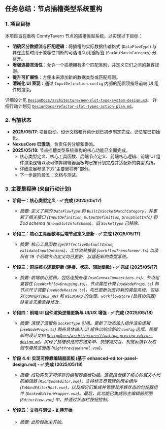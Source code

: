 ## 任务总结：节点插槽类型系统重构

### 1. 项目目标

本项目旨在重构 ComfyTavern 节点的插槽类型系统，以实现以下目标：

- **明确区分数据流与匹配逻辑**：将插槽的实际数据传输格式 (`DataFlowType`) 与其在连接时用于兼容性判断的可选语义/用途标签 (`SocketMatchCategory`) 分离开。
- **增强连接灵活性**：允许一个插槽拥有多个匹配类别，并定义它们之间的兼容规则。
- **提升可扩展性**：方便未来添加新的数据类型或匹配规则。
- **清晰化 UI 表现**：通过 `InputDefinition.config` 内部的配置项指导前端 UI 组件的渲染。

详细设计见 [`DesignDocs/architecture/new-slot-type-system-design.md`](../DesignDocs/architecture/new-slot-type-system-design.md)。
详细行动计划见 [`DesignDocs/refactor-slot-types-action-plan.md`](../DesignDocs/refactor-slot-types-action-plan.md)。

### 2. 当前状态

- **2025/05/17**: 项目启动。设计文档和行动计划已初步制定完成。记忆库已初始化。
- **NexusCore 已激活**，负责任务分解和委派。
- **2025/05/18**: 节点插槽类型系统重构的核心功能已全面完成。
  - 核心类型定义、核心工具函数、后端节点定义、前端核心逻辑、前端 UI 组件渲染逻辑以及可停靠编辑器面板均已按计划完成并适配新的类型系统。
  - 详细进展参见下方“主要里程碑”部分。
  - 下一步是阶段五：文档与测试。

### 3. 主要里程碑 (来自行动计划)

- **阶段一：核心类型定义 - ✅ 完成 (2025/05/17)**

  - _摘要: 定义了新的 `DataFlowType` 和 `BuiltInSocketMatchCategory`，并更新了相关接口 (`InputDefinition`, `OutputDefinition`, `GroupSlotInfo`) 和 Zod schema (`GroupSlotInfoSchema`)。旧 `SocketType` 已移除。_

- **阶段二：核心工具函数与后端节点定义更新 - ✅ 完成 (2025/05/17)**

  - _摘要: 核心工具函数 (`getEffectiveDefaultValue`, `validateInputOptions`)、工作流转换器 (`workflowTransformer.ts`) 以及所有 19 个后端节点定义均已更新，以适配新的类型系统。_

- **阶段三：前端核心逻辑更新 (连接、状态、辅助函数) - ✅ 完成 (2025/05/17)**

  - _摘要: 前端核心逻辑，包括连接处理 (`useCanvasConnections.ts`)、节点组兼容性 (`useWorkflowGrouping.ts`)、节点属性计算 (`useNodeProps.ts`) 和节点尺寸调整 (`useNodeResize.ts`)，均已更新以支持新的类型系统，包括对 `CONVERTIBLE_ANY` 和 `WILDCARD` 的处理。`workflowStore` (及其协调器) 经审查无需直接修改。_

- **阶段四：前端 UI 组件渲染逻辑更新与 UI/UX 增强 - ✅ 完成 (2025/05/18)**

  - _摘要: 清理了遗留的 `SocketType` 引用。更新了动态输入组件渲染逻辑 (`useNodeProps.ts`) 和各具体输入 UI 组件以响应新的 `config` 选项。根据新的设计文档 [`DesignDocs/architecture/floating-preview-editor-design.md`](../DesignDocs/architecture/floating-preview-editor-design.md)，实现了插槽预览的右键菜单、快捷键交互、视觉反馈以及右侧专用预览面板 (`RightPreviewPanel.vue`)。_

- **阶段 4.4: 实现可停靠编辑器面板 (基于 enhanced-editor-panel-design.md) - ✅ 完成 (2025/05/18)**

  - _摘要: 成功实现了可停靠的编辑器面板功能。这包括创建了核心的富文本代码编辑器 (`RichCodeEditor.vue`)，支持标签页管理的宿主组件 (`TabbedEditorHost.vue`)，以及将它们集成并管理其停靠状态的包装器组件 (`DockedEditorWrapper.vue`)。最后，此功能已集成到主编辑器视图 (`EditorView.vue`) 中，并通过状态栏按钮控制。_

- **阶段五：文档与测试 - ⏳ 待开始**
  - _摘要: 此阶段尚未开始。_


